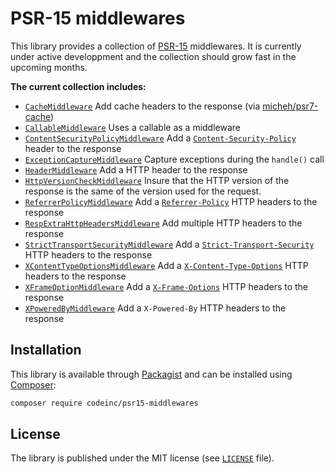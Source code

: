# PSR-15 middlewares 

This library provides a collection of [PSR-15](https://www.php-fig.org/psr/psr-15/) middlewares. It is currently under active developpment and the collection should grow fast in the upcoming months.

**The current collection includes:** 
* [`CacheMiddleware`](src/CacheMiddleware.php) Add cache headers to the response (via [micheh/psr7-cache](https://packagist.org/packages/micheh/psr7-cache))
* [`CallableMiddleware`](src/CallableMiddleware.php) Uses a callable as a middleware 
* [`ContentSecurityPolicyMiddleware`](src/ContentSecurityPolicyMiddleware.php) Add a [`Content-Security-Policy`](https://developer.mozilla.org/en-US/docs/Web/HTTP/Headers/Content-Security-Policy) header to the response
* [`ExceptionCaptureMiddleware`](src/ExceptionCaptureMiddleware.php) Capture exceptions during the `handle()` call
* [`HeaderMiddleware`](src/HeaderMiddleware.php) Add a HTTP header to the response
* [`HttpVersionCheckMiddleware`](src/HttpVersionCheckMiddleware.php) Insure that the HTTP version of the response is the same of the version used for the request.
* [`ReferrerPolicyMiddleware`](src/ReferrerPolicyMiddleware.php) Add a [`Referrer-Policy`](https://developer.mozilla.org/en-US/docs/Web/HTTP/Headers/Referrer-Policy) HTTP headers to the response
* [`RespExtraHttpHeadersMiddleware`](src/RespExtraHttpHeadersMiddleware.php) Add multiple HTTP headers to the response
* [`StrictTransportSecurityMiddleware`](src/StrictTransportSecurityMiddleware.php) Add a [`Strict-Transport-Security`](https://developer.mozilla.org/en-US/docs/Web/HTTP/Headers/Strict-Transport-Security) HTTP headers to the response
* [`XContentTypeOptionsMiddleware`](src/XContentTypeOptionsMiddleware.php) Add a [`X-Content-Type-Options`](https://developer.mozilla.org/en-US/docs/Web/HTTP/Headers/X-Content-Type-Options) HTTP headers to the response
* [`XFrameOptionMiddleware`](src/XFrameOptionsMiddleware.php) Add a [`X-Frame-Options`](https://developer.mozilla.org/en-US/docs/Web/HTTP/Headers/X-Frame-Options) HTTP headers to the response
* [`XPoweredByMiddleware`](src/XPoweredByMiddleware.php) Add a `X-Powered-By` HTTP headers to the response


## Installation

This library is available through [Packagist](https://packagist.org/packages/codeinc/psr15-middlewares) and can be installed using [Composer](https://getcomposer.org/): 

```bash
composer require codeinc/psr15-middlewares
```

## License

The library is published under the MIT license (see [`LICENSE`](LICENSE) file).